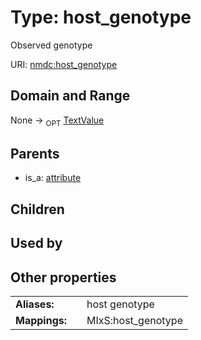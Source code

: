 
# Type: host_genotype


Observed genotype

URI: [nmdc:host_genotype](https://microbiomedata/meta/host_genotype)


## Domain and Range

None ->  <sub>OPT</sub> [TextValue](TextValue.md)

## Parents

 *  is_a: [attribute](attribute.md)

## Children


## Used by


## Other properties

|  |  |  |
| --- | --- | --- |
| **Aliases:** | | host genotype |
| **Mappings:** | | MIxS:host_genotype |

